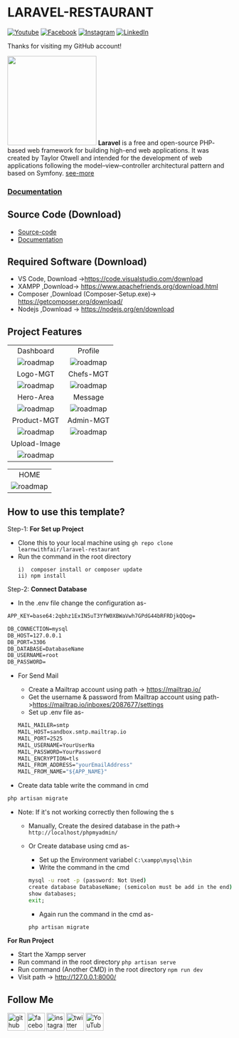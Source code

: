 # LARAVEL-RESTAURANT

[![Youtube][youtube-shield]][youtube-url]
[![Facebook][facebook-shield]][facebook-url]
[![Instagram][instagram-shield]][instagram-url]
[![LinkedIn][linkedin-shield]][linkedin-url]

Thanks for visiting my GitHub account!

<img src ="https://static-00.iconduck.com/assets.00/laravel-icon-1990x2048-xawylrh0.png" height = "200px" width = "200px"/> **Laravel** is a free and open-source PHP- based web framework for building high-end web applications. It was created by Taylor Otwell and intended for the development of web applications following the model–view–controller architectural pattern and based on Symfony. [see-more](https://laravel.com/docs/)

### [Documentation](https://github.com/learnwithfair/laravel-documentation)

## Source Code (Download)

-   [Source-code](https://mega.nz/file/pXt2jJZZ#EVs3Jw9wICcgsA-PF9j77EDe3GyApYq3B4_4HOY37Xo)
-   [Documentation](https://mega.nz/folder/RGFiUApD#PoKIVCwF8IkQhE2PHw1XxQ)

## Required Software (Download)

-   VS Code, Download ->https://code.visualstudio.com/download
-   XAMPP ,Download-> https://www.apachefriends.org/download.html
-   Composer ,Download (Composer-Setup.exe)-> https://getcomposer.org/download/
-   Nodejs ,Download -> https://nodejs.org/en/download

## Project Features

|                                                    |                                                |
| :------------------------------------------------: | :--------------------------------------------: |
|                     Dashboard                      |                    Profile                     |
|   ![roadmap](DOCUMENTS/screanshot/dashboard.png)   |  ![roadmap](DOCUMENTS/screanshot/profile.png)  |
|                      Logo-MGT                      |                   Chefs-MGT                    |
|   ![roadmap](DOCUMENTS/screanshot/logo-mgt.png)    | ![roadmap](DOCUMENTS/screanshot/chefs-mgt.png) |
|                     Hero-Area                      |                    Message                     |
| ![roadmap](DOCUMENTS/screanshot/hero-area-mgt.png) |  ![roadmap](DOCUMENTS/screanshot/mgs-mgt.png)  |
|                    Product-MGT                     |                   Admin-MGT                    |
|  ![roadmap](DOCUMENTS/screanshot/product-mgt.png)  | ![roadmap](DOCUMENTS/screanshot/admin-mgt.png) |
|                    Upload-Image                    |
|  ![roadmap](DOCUMENTS/screanshot/upload-img.png)   |

|                                           |
| :---------------------------------------: |
|                   HOME                    |
| ![roadmap](DOCUMENTS/screanshot/home.png) |

## How to use this template?

Step-1: **For Set up Project**

-   Clone this to your local machine using `gh repo clone learnwithfair/laravel-restaurant`
-   Run the command in the root directory
    ```npm
    i)  composer install or composer update
    ii) npm install
    ```

Step-2: **Connect Database**

-   In the .env file change the configuration as-

```cmd
APP_KEY=base64:2qbhz1ExIN5uT3YfW0XBWaVwh7GPdG44bRFRDjkQQog=
```


```cmd
DB_CONNECTION=mysql
DB_HOST=127.0.0.1
DB_PORT=3306
DB_DATABASE=DatabaseName
DB_USERNAME=root
DB_PASSWORD=
```

-   For Send Mail

    -   Create a Mailtrap account using path -> https://mailtrap.io/
    -   Get the username & password from Mailtrap account using path->https://mailtrap.io/inboxes/2087677/settings
    -   Set up .env file as-

    ```cmd
    MAIL_MAILER=smtp
    MAIL_HOST=sandbox.smtp.mailtrap.io
    MAIL_PORT=2525
    MAIL_USERNAME=YourUserNa
    MAIL_PASSWORD=YourPassword
    MAIL_ENCRYPTION=tls
    MAIL_FROM_ADDRESS="yourEmailAddress"
    MAIL_FROM_NAME="${APP_NAME}"
    ```

-   Create data table write the command in cmd

```cmd
php artisan migrate
```

-   Note: If it's not working correctly then following the s

    -   Manually, Create the desired database in the path-> `http://localhost/phpmyadmin/`
    -   Or Create database using cmd as-

        -   Set up the Environment variabel `C:\xampp\mysql\bin`
        -   Write the command in the cmd

        ```cmd
        mysql -u root -p (password: Not Used)
        create database DatabaseName; (semicolon must be add in the end)
        show databases;
        exit;
        ```

        -   Again run the command in the cmd as-

        ```cmd
        php artisan migrate
        ```

**For Run Project**

-   Start the Xampp server
-   Run command in the root directory `php artisan serve`
-   Run command (Another CMD) in the root directory `npm run dev`
-   Visit path -> http://127.0.0.1:8000/

## Follow Me

[<img src='https://cdn.jsdelivr.net/npm/simple-icons@3.0.1/icons/github.svg' alt='github' height='40'>](https://github.com/learnwithfair) [<img src='https://cdn.jsdelivr.net/npm/simple-icons@3.0.1/icons/facebook.svg' alt='facebook' height='40'>](https://www.facebook.com/learnwithfair/) [<img src='https://cdn.jsdelivr.net/npm/simple-icons@3.0.1/icons/instagram.svg' alt='instagram' height='40'>](https://www.instagram.com/learnwithfair/) [<img src='https://cdn.jsdelivr.net/npm/simple-icons@3.0.1/icons/twitter.svg' alt='twitter' height='40'>](https://www.twiter.com/learnwithfair/) [<img src='https://cdn.jsdelivr.net/npm/simple-icons@3.0.1/icons/youtube.svg' alt='YouTube' height='40'>](https://www.youtube.com/@learnwithfair)

<!-- MARKDOWN LINKS & IMAGES -->

[youtube-shield]: https://img.shields.io/badge/-Youtube-black.svg?style=flat-square&logo=youtube&color=555&logoColor=white
[youtube-url]: https://youtube.com/@learnwithfair
[facebook-shield]: https://img.shields.io/badge/-Facebook-black.svg?style=flat-square&logo=facebook&color=555&logoColor=white
[facebook-url]: https://facebook.com/learnwithfair
[instagram-shield]: https://img.shields.io/badge/-Instagram-black.svg?style=flat-square&logo=instagram&color=555&logoColor=white
[instagram-url]: https://instagram.com/learnwithfair
[linkedin-shield]: https://img.shields.io/badge/-LinkedIn-black.svg?style=flat-square&logo=linkedin&colorB=555
[linkedin-url]: https://linkedin.com/company/learnwithfair
